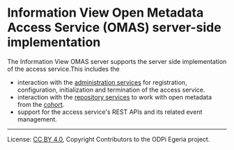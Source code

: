 <!-- SPDX-License-Identifier: CC-BY-4.0 -->
<!-- Copyright Contributors to the ODPi Egeria project 2020. -->

# Information View Open Metadata Access Service (OMAS) server-side implementation


The Information View OMAS server supports the server side implementation of the access service.This includes the
  * interaction with the [administration services](../../../admin-services) for
    registration, configuration, initialization and termination of the access service.
  * interaction with the [repository services](../../../repository-services) to work with open metadata from the
    [cohort](../../../repository-services/docs/open-metadata-repository-cohort.md).
  * support for the access service's REST APIs and its related event management.


----
License: [CC BY 4.0](https://creativecommons.org/licenses/by/4.0/),
Copyright Contributors to the ODPi Egeria project.
